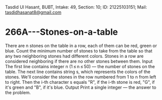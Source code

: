 Tasdid Ul Hasant,
BUBT,
Intake: 49, Section: 10;
ID: 21225103151;
Mail: tasdidhasanat8@gmail.com

# 266A---Stones-on-a-table
There are n stones on the table in a row, each of them can be red, green or blue. Count the minimum number of stones to take from the table so that any two neighboring stones had different colors. Stones in a row are considered neighboring if there are no other stones between them.  Input The first line contains integer n (1 ≤ n ≤ 50) — the number of stones on the table.  The next line contains string s, which represents the colors of the stones. We'll consider the stones in the row numbered from 1 to n from left to right. Then the i-th character s equals "R", if the i-th stone is red, "G", if it's green and "B", if it's blue.  Output Print a single integer — the answer to the problem.
